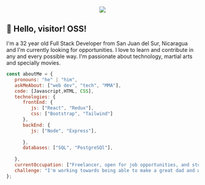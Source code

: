 <h1 align="center">
  <img src="https://c.tenor.com/CmP7Dly4L0AAAAAC/sensei-sensei-approves.gif" />
</h1>

## 👋 Hello, visitor! OSS!

I'm a 32 year old Full Stack Developer from San Juan del Sur, Nicaragua and I'm currently looking for opportunities. I love to learn and contribute in any and every possible way. I'm passionate about technology, martial arts and specially movies.


```js
const aboutMe = {
   pronouns: "he" | "him",
   askMeAbout: ["web dev", "tech", "MMA"],
   code: [Javascript,HTML, CSS],
   technologies: {
      frontEnd: {
         js: ["React", "Redux"],
         css: ["Bootstrap", "Tailwind"]
      },
      backEnd: {
         js: ["Node", "Express"],
       
      },
      databases: ["SQL", "PostgreSQl"],
   
   },
   currentOccupation: ["Freelancer, open for job opportunities, and studying other tecnologies"],
   challenge: "I'm working towards being able to make a great dad and web developer",
};
```
